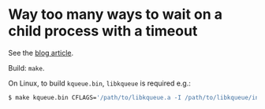 # Way too many ways to wait on a child process with a timeout

See the [blog article](https://gaultier.github.io/blog/wait_process_timeout.html).

Build: `make`.

On Linux, to build `kqueue.bin`, `libkqueue` is required e.g.:

```sh
$ make kqueue.bin CFLAGS='/path/to/libkqueue.a -I /path/to/libkqueue/include/'
```
